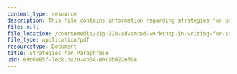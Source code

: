```yaml
---
content_type: resource
description: This file contains information regarding strategies for paraphrase.
file: null
file_location: /coursemedia/21g-228-advanced-workshop-in-writing-for-social-sciences-and-architecture-els-spring-2007/69c0e85f7ec8ba204b34e0c9b022e39a_MIT21G.228S07_strategies.pdf
file_type: application/pdf
resourcetype: Document
title: Strategies for Paraphrase
uid: 69c0e85f-7ec8-ba20-4b34-e0c9b022e39a
---
```

